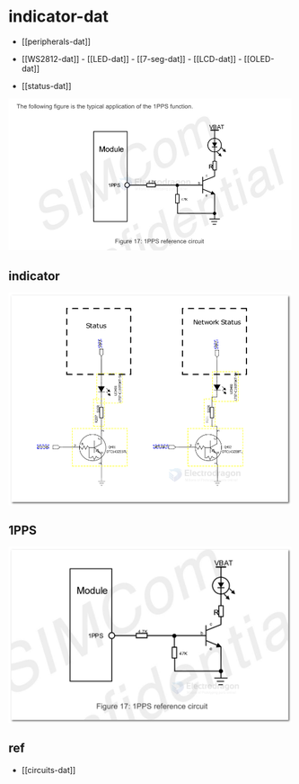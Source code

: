 
# indicator-dat

- [[peripherals-dat]]

- [[WS2812-dat]] - [[LED-dat]] - [[7-seg-dat]] - [[LCD-dat]] - [[OLED-dat]]



- [[status-dat]]

![](2024-07-05-19-06-28.png)

## indicator 

![](2024-07-10-01-14-34.png)


## 1PPS 

![](2024-07-10-12-54-48.png)





## ref 

- [[circuits-dat]]